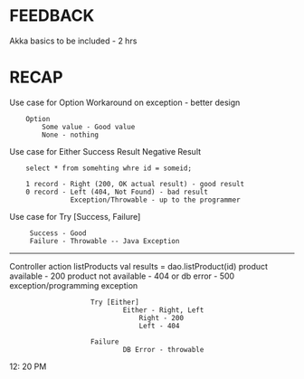 # FEEDBACK


Akka basics to be included - 2 hrs



# RECAP

Use case for Option
        Workaround on exception - better design
        
        Option 
            Some value - Good value
            None - nothing
            
Use case for Either
        Success Result
        Negative Result
        
        select * from somehting whre id = someid;
        
        1 record - Right (200, OK actual result) - good result
        0 record - Left (404, Not Found) - bad result
                   Exception/Throwable - up to the programmer
    
Use case for Try [Success, Failure]

         Success - Good
         Failure - Throwable -- Java Exception
        
----

Controller
    action listProducts
                val results = dao.listProduct(id)
                        product available - 200
                        product not available - 404
                        or db error - 500 exception/programming exception
                        
                        Try [Either]
                                Either - Right, Left
                                    Right - 200
                                    Left - 404
                                    
                        Failure 
                                DB Error - throwable
                                
12: 20 PM

